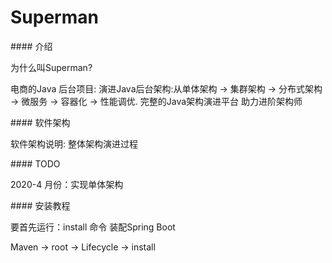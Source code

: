 # Superman

\#### 介绍

为什么叫Superman?

电商的Java 后台项目: 演进Java后台架构:从单体架构 -> 集群架构 -> 分布式架构 -> 微服务 -> 容器化 -> 性能调优. 完整的Java架构演进平台 助力进阶架构师



\#### 软件架构

软件架构说明: 整体架构演进过程



\#### TODO

2020-4 月份：实现单体架构



\#### 安装教程

要首先运行：install 命令 装配Spring Boot

Maven -> root -> Lifecycle -> install